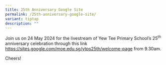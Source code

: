 ```yaml
---
title: 25th Anniversary Google Site
permalink: /25th-anniversary-google-site/
variant: tiptap
description: ""
---
```

<p>Join us on 24 May 2024 for the livestream of Yew Tee Primary School’s
25<sup>th</sup> anniversary celebration through this link <a href="https://sites.google.com/moe.edu.sg/ytps25th/welcome-page" rel="noopener noreferrer nofollow" target="_blank">https://sites.google.com/moe.edu.sg/ytps25th/welcome-page</a> from
9.30am.</p>
<p>Cheers!</p>